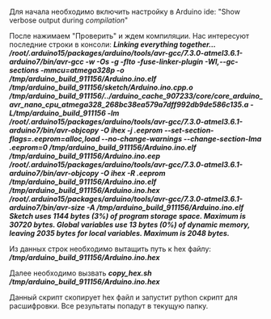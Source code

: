 Для начала необходимо включить настройку в Arduino ide: "Show verbose output during _compilation_"

После нажимаем "Проверить" и ждем компиляции. Нас интересуют последние строки в консоли:
**_Linking everything together...
/root/.arduino15/packages/arduino/tools/avr-gcc/7.3.0-atmel3.6.1-arduino7/bin/avr-gcc -w -Os -g -flto -fuse-linker-plugin -Wl,--gc-sections -mmcu=atmega328p -o /tmp/arduino_build_911156/Arduino.ino.elf /tmp/arduino_build_911156/sketch/Arduino.ino.cpp.o /tmp/arduino_build_911156/../arduino_cache_907233/core/core_arduino_avr_nano_cpu_atmega328_268bc38ea579a7dff992db9de586c135.a -L/tmp/arduino_build_911156 -lm
/root/.arduino15/packages/arduino/tools/avr-gcc/7.3.0-atmel3.6.1-arduino7/bin/avr-objcopy -O ihex -j .eeprom --set-section-flags=.eeprom=alloc,load --no-change-warnings --change-section-lma .eeprom=0 /tmp/arduino_build_911156/Arduino.ino.elf /tmp/arduino_build_911156/Arduino.ino.eep
/root/.arduino15/packages/arduino/tools/avr-gcc/7.3.0-atmel3.6.1-arduino7/bin/avr-objcopy -O ihex -R .eeprom /tmp/arduino_build_911156/Arduino.ino.elf /tmp/arduino_build_911156/Arduino.ino.hex
/root/.arduino15/packages/arduino/tools/avr-gcc/7.3.0-atmel3.6.1-arduino7/bin/avr-size -A /tmp/arduino_build_911156/Arduino.ino.elf
Sketch uses 1144 bytes (3%) of program storage space. Maximum is 30720 bytes.
Global variables use 13 bytes (0%) of dynamic memory, leaving 2035 bytes for local variables. Maximum is 2048 bytes._**

Из данных строк необходимо вытащить путь к hex файлу: **_/tmp/arduino_build_911156/Arduino.ino.hex_**

Далее необходимо вызвать **_copy_hex.sh /tmp/arduino_build_911156/Arduino.ino.hex_**

Данный скрипт скопирует hex файл и запустит python скрипт для расшифровки. Все результаты попадут в текущую папку.
